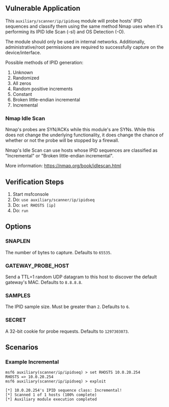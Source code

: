 ## Vulnerable Application

This `auxiliary/scanner/ip/ipidseq` module will probe hosts' IPID sequences and classify them
using the same method Nmap uses when it's performing its IPID Idle Scan (-sI) and OS Detection (-O).

The module should only be used in internal networks.  Additionally, administrative/root permissions
are required to successfully capture on the device/interface.

Possible methods of IPID generation:

1. Unknown
2. Randomized
3. All zeros
4. Random positive increments
5. Constant
6. Broken little-endian incremental
7. Incremental

### Nmap Idle Scan

Nmap's probes are SYN/ACKs while this module's are SYNs.
While this does not change the underlying functionality,
it does change the chance of whether or not the probe will be stopped by a firewall.

Nmap's Idle Scan can use hosts whose IPID sequences are classified as "Incremental" or "Broken little-endian incremental".

More information: https://nmap.org/book/idlescan.html

## Verification Steps

1. Start msfconsole
1. Do: `use auxiliary/scanner/ip/ipidseq`
1. Do: `set RHOSTS [ip]`
1. Do: `run`

## Options

### SNAPLEN
The number of bytes to capture. Defaults to `65535`.

### GATEWAY_PROBE_HOST
Send a TTL=1 random UDP datagram to this host to discover the default gateway's MAC. Defaults to `8.8.8.8`.

### SAMPLES
The IPID sample size. Must be greater than `2`. Defaults to `6`.

### SECRET
A 32-bit cookie for probe requests. Defaults to `1297303073`.

## Scenarios

### Example Incremental

```
msf6 auxiliary(scanner/ip/ipidseq) > set RHOSTS 10.0.20.254
RHOSTS => 10.0.20.254
msf6 auxiliary(scanner/ip/ipidseq) > exploit

[*] 10.0.20.254's IPID sequence class: Incremental!
[*] Scanned 1 of 1 hosts (100% complete)
[*] Auxiliary module execution completed
```
